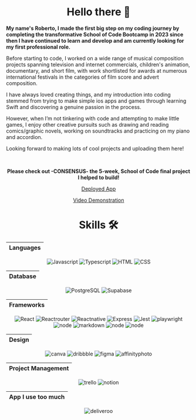 <h1 align="center">Hello there 👋</h1>

**My name's Roberto, I made the first big step on my coding journey by completing the transformative School of Code Bootcamp in 2023 since then I have continued to learn and develop and
am currently looking for my first professional role.**



Before starting to code, I worked on a wide range of musical
composition projects spanning television and internet commercials,
children's animation, documentary, and short film, with work
shortlisted for awards at numerous international festivals in the
categories of film score and advert composition.

I have always loved creating things, and my introduction into coding
stemmed from trying to make simple ios apps and games through
learning Swift and discovering a genuine passion in the process.

However, when I’m not tinkering with code and attempting to make
little games,  I enjoy other creative pursuits such as drawing and
reading comics/graphic novels, working on soundtracks and practicing
on my piano and accordion.

Looking forward to making lots of cool projects and uploading them here!

<br>
<div align="center">
  
**Please check out -CONSENSUS- the 5-week, School of Code final project I helped to build!**

[Deployed App](https://consensusgpt.netlify.app/)

[Video Demonstration](https://www.youtube.com/watch?v=PBnj64zxD_E)
</div>

<h1 align="center">Skills   🛠 </h1>


<div align="center">
  
|Languages            |
| :--------------------------------: |
![Javascript](https://img.shields.io/badge/JavaScript-323330?style=for-the-badge&logo=javascript&logoColor=F7DF1E)  ![Typescript](https://img.shields.io/badge/TypeScript-007ACC?style=for-the-badge&logo=typescript&logoColor=white)  ![HTML](https://img.shields.io/badge/HTML5-E34F26?style=for-the-badge&logo=html5&logoColor=white) ![CSS](https://img.shields.io/badge/CSS3-1572B6?style=for-the-badge&logo=css3&logoColor=white)



| Database              |
| :-------------------------: |
 ![PostgreSQL](https://img.shields.io/badge/PostgreSQL-316192?style=for-the-badge&logo=postgresql&logoColor=white) ![Supabase](https://img.shields.io/badge/Supabase-181818?style=for-the-badge&logo=supabase&logoColor=white)

 | Frameworks         |
| :-------------------------: |
![React](https://img.shields.io/badge/React-20232A?style=for-the-badge&logo=react&logoColor=61DAFB) ![Reactrouter](https://img.shields.io/badge/React_Router-CA4245?style=for-the-badge&logo=react-router&logoColor=white) ![Reactnative](https://img.shields.io/badge/React_Native-20232A?style=for-the-badge&logo=react&logoColor=61DAFB) ![Express](https://img.shields.io/badge/Express.js-000000?style=for-the-badge&logo=express&logoColor=white) ![Jest](https://img.shields.io/badge/Jest-C21325?style=for-the-badge&logo=jest&logoColor=white)  ![playwright](https://img.shields.io/badge/Playwright-45ba4b?style=for-the-badge&logo=Playwright&logoColor=white) ![node](https://img.shields.io/badge/Node.js-339933?style=for-the-badge&logo=nodedotjs&logoColor=white)  ![markdown](https://img.shields.io/badge/Markdown-000000?style=for-the-badge&logo=markdown&logoColor=white) ![node](https://img.shields.io/badge/Bootstrap-563D7C?style=for-the-badge&logo=bootstrap&logoColor=white) ![node](https://img.shields.io/badge/Ruby_on_Rails-CC0000?style=for-the-badge&logo=ruby-on-rails&logoColor=white)

|Design           |
| :-------------------------: |
![canva](https://img.shields.io/badge/Canva-%2300C4CC.svg?&style=for-the-badge&logo=Canva&logoColor=white) ![dribbble](https://img.shields.io/badge/Dribbble-EA4C89?style=for-the-badge&logo=dribbble&logoColor=white)  ![figma](https://img.shields.io/badge/Figma-F24E1E?style=for-the-badge&logo=figma&logoColor=white) ![affinityphoto](https://img.shields.io/badge/affinityphoto-%237E4DD2.svg?style=for-the-badge&logo=affinity-photo&logoColor=white)

|Project Management           |
| :-------------------------: |
![trello](https://img.shields.io/badge/Trello-0052CC?style=for-the-badge&logo=trello&logoColor=white) ![notion](https://img.shields.io/badge/Notion-000000?style=for-the-badge&logo=notion&logoColor=white)

|App I use too much        |
| :-------------------------: |
![deliveroo](https://img.shields.io/badge/Deliveroo-00CCBC?style=for-the-badge&logo=Deliveroo&logoColor=white)

</div>






